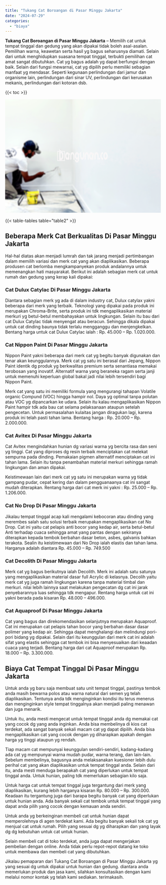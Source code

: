 ```yaml
---
title: "Tukang Cat Boroangan di Pasar Minggu Jakarta"
date: "2024-07-29"
categories: 
  - "biaya"
---
```


**Tukang Cat Boroangan di Pasar Minggu Jakarta** – Memilih cat untuk tempat tinggal dan gedung yang akan dipakai tidak boleh asal-asalan. Pemilihan warna, keawetan serta hasil yg bagus seharusnya diamati. Selain dari untuk menghidupkan suasana tempat tinggal, terbukti pemilihan cat amat sangat dibutuhkan. Cat yg bagus adalah yg dapat berfungsi dengan baik. Selain dari fungsi mewarnai, cat yg dipilih perlu memiliki sebagian manfaat yg mendasar. Seperti kegunaan perlindungan dari jamur dan organisme lain, perlindungan dari sinar UV, perlindungan dari kerusakan mekanis, perlindungan dari kotoran dsb.

{{< toc >}}

![Tukang Cat Boroangan di Pasar Minggu Jakarta](/images/jasa-cat-murah41.png)

{{< table-tables table="table2" >}}

## Beberapa Merk Cat Berkualitas Di Pasar Minggu Jakarta

Hal-hal diatas akan menjadi lumrah dan tak jarang menjadi pertimbangan dalam memilih variasi dan merk cat yang akan diaplikasikan. Beberapa produsen cat berlomba mengkampanyekan produk andalannya untuk memenangkan hati masyarakat. Berikut ini adalah sebagian merk cat untuk rumah dan gedung yang kerap kali dipakai:

### Cat Dulux Catylac Di Pasar Minggu Jakarta

Diantara sebagian merk yg ada di dalam industry cat, Dulux catylax yakni beberapa dari merk yang terbaik. Teknologi yang dipakai pada produk ini merupakan Chroma-Brite, serta produk ini tdk mengaplikasikan material merkuri yg betul-betul membahayakan untuk lingkungan. Selain itu bau dari cat Dulux Catylac tidak menyengat atau beracun. Sehingga dikala dipakai untuk cat dinding baunya tidak terlalu mengganggu dan menjengkelkan. Bentang harga untuk cat Dulux Catylac ialah : Rp. 45.000 – Rp. 1.020.000.

### Cat Nippon Paint Di Pasar Minggu Jakarta

Nippon Paint yakni beberapa dari merk cat yg begitu banyak digunakan dan tenar akan keunggulannya. Merk cat yg satu ini berasal dari Jepang, Nippon Paint identik dg produk yg berkwalitas premium serta senantiasa memakai terobosan yang inovatif. Alternatif warna yang beraneka ragam serta janji untuk memenuhi keperluan global bakal jadi nilai lebih tersendiri bagi Nippon Paint.

Merk cat yang satu ini memiliki formula yang mengurangi tahapan Volatile organic Compund (VOC) hingga hampir nol. Daya yg optimal tanpa polutan atau VOC yg dipancarkan ke udara. Selain itu kalau mengaplikasikan Nippon Paint hampir tdk ada bau cat selama pelaksanaan ataupun setelah pengecetan. Untuk permasalahan kulaitas jangan diragukan lagi, karena produk ini telah pasti tahan lama. Bentang harga : Rp. 20.000 – Rp. 2.000.000.

### Cat Avitex Di Pasar Minggu Jakarta

Cat Avitex mengindahkan hunian dg variasi warna yg bercita rasa dan seni yg tinggi. Cat yang diproses dg resin terbaik menciptakan cat melekat sempurna pada dinding. Pemakaian pigmen alternatif menciptakan cat ini tahan lama. Selain itu tanpa penambahan material merkuri sehingga ramah lingkungan dan aman dipakai.

Keistimewaan lain dari merk cat yg satu ini merupakan warna yg tidak gampang pudar, cepat kering dan dalam pengguanaanya cat ini sangat mudah diterapkan. Rentang harga dari cat merk ini yakni : Rp. 25.000 – Rp. 1.206.000.

### Cat No Drop Di Pasar Minggu Jakarta

Jikalau tempat tinggal acap kali mengalami kebocoran atau dinding yang merembes salah satu solusi terbaik merupakan mengaplikasikan cat No Drop. Cat ini yaitu cat pelapis anti bocor yang kedap air, serta betul-betul Anti terhadap cuaca sehingga amat yang pantas dengan sekiranya diterapkan kepada tembok berbahan dasar beton, asbes, galvanis bahkan terakota. Sealin itu keistimewaan dari No Drop ialah elastis dan tahan lama. Harganya adalah diantara Rp. 45.000 – Rp. 749.500

### Cat Decolith Di Pasar Minggu Jakarta

Merk cat yg bagus berikutnya ialah Decolith. Merk ini adalah satu satunya yang mengaplikasikan material dasar full Acrylic di kelasnya. Decolih yaitu merk cat yg juga ramah lingkungan karena tanpa material timbal dan merkuri. nilai lebih lainnya saat melakukan pengecatan dg cat ini jarak penyebarannya luas sehingga tdk mengapur. Rentang harga untuk cat ini yakni berada pada kisaran Rp. 48.000 – 496.000.

### Cat Aquaproof Di Pasar Minggu Jakarta

Cat yang bagus dan direkomendasikan selanjutnya merupakan Aquaproof. Cat ini merupakan cat pelapis tahan bocor yang berbahan dasar dasar polimer yang kedap air. Sehingga dapat menghalangi dan melindungi pori- pori bidang yg dipakai. Selain dari itu keunggulan dari merk cat ini adalah sifat yang elastis sehingga cat tembok ini bisa menyesuaikan dari keaadan cuaca yang terjadi. Bentang harga dari cat Aquaproof merupakan Rp. 18.000 – Rp. 3.300.000.

## Biaya Cat Tempat Tinggal Di Pasar Minggu Jakarta

Untuk anda yg baru saja membuat satu unit tempat tinggal, pastinya tembok anda masih bewarna polos atau warna natural dari semen yg telah diaplikasikan. Tentunya anda tdk menginginkan kondisi itu terus menerus dan menginginkan style tempat tinggalnya akan menjadi paling menawan dan juga menarik.

Untuk itu, anda mesti mengecat untuk tempat tinggal anda dg memakai cat yang cocok dg yang anda inginkan. Anda bisa membelinya di kios cat terdekat, ada sangat banyak sekali macam cat yg dapat dipilih. Anda bisa mengaplikasikan cat yang cocok dengan yg diharapkan apakah dengan harga yg tinggi ataupun yg rendah.

Tiap macam cat mempunyai keunggulan sendiri-sendiri, kadang-kadang ada cat yg mempunyai warna mudah pudar, warna terang, dan lain-lain. Sebelum membelinya, bagusnya anda melaksanakan kuesioner lebih dulu perihal cat yang akan diaplikasikan untuk tempat tinggal anda. Selain dari itu, anda mesti menduga berapakah cat yang diperlukan untuk tempat tinggal anda. Untuk hunian, paling tdk memerlukan sebagian kilo saja.

Untuk harga cat untuk tempat tinggal juga tergantung dari merk yang diaplikasikan, kurang lebih harganya kisaran Rp. 80.000 – Rp. 300.000. Keadaan itu tergantung juga dari barapa begitu banyak cat yang diperlukan untuk hunian anda. Ada banyak sekali cat tembok untuk tempat tinggal yang dapat anda pilih yang cocok dengan kemauan anda sendiri.

Untuk anda yg berkeinginan membeli cat untuk hunian dapat memperolehnya di agen terdekat kami. Ada begitu banyak sekali tok cat yg menjual cat untuk rumah. Pilih yang sesuai dg yg diharapkan dan yang layak dg dg kebutuhan untuk cat untuk hunian.

Selain membeli cat di toko terdekat, anda juga dapat mengerjakan pembelian dengan online. Anda tidak perlu repot-repot datang ke toko untuk membawa dan membeli cat yang dibutuhkan.

Jikalau pemaparan dari Tukang Cat Boroangan di Pasar Minggu Jakarta yg yang sesuai dg untuk dipakai untuk hunian dan gedung. diantara anda memerlukan produk dan jasa kami, silahkan konsultasikan dengan kami melalui nomor kontak yg telah kami sediakan. terimakasih.

